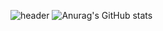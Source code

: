 ![header](https://capsule-render.vercel.app/api?type=slice&color=auto&height=300&section=header&text=Positive%20Developer!&desc=Seo%20Young%20Ho&descSize=15&descAlignY=-40&fontSize=40&rotate=19)
![Anurag's GitHub stats](https://github-readme-stats.vercel.app/api?username=0Hoxy&theme=default&show_icons=true)
